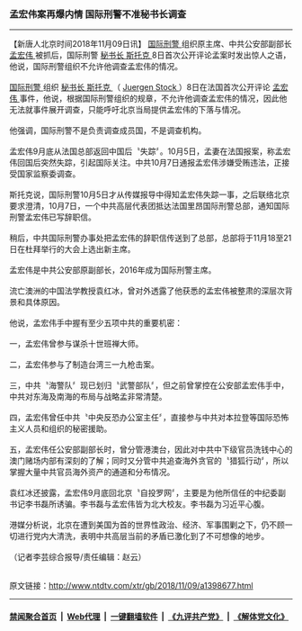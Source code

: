 ### 孟宏伟案再爆内情 国际刑警不准秘书长调查
------------------------

<div class="wysiwyg">
 【新唐人北京时间2018年11月09日讯】
 <a href="http://www.ntdtv.com/xtr/gb/articlelistbytag_国际刑警.html" target="_blank">
  国际刑警
 </a>
 组织原主席、中共公安部副部长
 <a href="http://www.ntdtv.com/xtr/gb/articlelistbytag_孟宏伟.html" target="_blank">
  孟宏伟
 </a>
 被抓后，国际刑警
 <a href="http://www.ntdtv.com/xtr/gb/articlelistbytag_秘书长.html" target="_blank">
  秘书长
 </a>
 <a href="http://www.ntdtv.com/xtr/gb/articlelistbytag_斯托克.html" target="_blank">
  斯托克
 </a>
 8日首次公开评论孟案时发出惊人之语，他说，国际刑警组织不允许他调查孟宏伟的情况。
 <br/>
 <br/>
 <a href="http://www.ntdtv.com/xtr/gb/articlelistbytag_国际刑警.html" target="_blank">
  国际刑警
 </a>
 组织
 <a href="http://www.ntdtv.com/xtr/gb/articlelistbytag_秘书长.html" target="_blank">
  秘书长
 </a>
 <a href="http://www.ntdtv.com/xtr/gb/articlelistbytag_斯托克.html" target="_blank">
  斯托克
 </a>
 （
 <a href="http://www.ntdtv.com/xtr/gb/articlelistbytag_Juergen Stock.html" target="_blank">
  Juergen Stock
 </a>
 ）8日在法国首次公开评论
 <a href="http://www.ntdtv.com/xtr/gb/articlelistbytag_孟宏伟.html" target="_blank">
  孟宏伟
 </a>
 事件，他说，根据国际刑警组织的规章，不允许他调查孟宏伟的情况，因此他无法就事件展开调查，只能呼吁北京当局提供孟宏伟的下落与情况。
 <br/>
 <br/>
 他强调，国际刑警不是负责调查成员国，不是调查机构。
 <br/>
 <br/>
 孟宏伟9月底从法国总部返回中国后〝失踪〞。10月5日，孟妻在法国报案，称孟宏伟回国后突然失踪，引起国际关注。中共10月7日通报孟宏伟涉嫌受贿违法，正接受国家监察委调查。
 <br/>
 <br/>
 斯托克说，国际刑警10月5日才从传媒报导中得知孟宏伟失踪一事，之后联络北京要求澄清，10月7日，一个中共高层代表团抵达法国里昂国际刑警总部，通知国际刑警孟宏伟已写辞职信。
 <br/>
 <br/>
 稍后，中共国际刑警办事处把孟宏伟的辞职信传送到了总部，总部将于11月18至21日在杜拜举行的大会上选出新主席。
 <br/>
 <br/>
 孟宏伟是中共公安部原副部长，2016年成为国际刑警主席。
 <br/>
 <br/>
 流亡澳洲的中国法学教授袁红冰，曾对外透露了他获悉的孟宏伟被整肃的深层次背景和具体原因。
 <br/>
 <br/>
 他说，孟宏伟手中握有至少五项中共的重要机密：
 <br/>
 <br/>
 一，孟宏伟曾参与谋杀十世班禅大师。
 <br/>
 <br/>
 二，孟宏伟参与了制造台湾三一九枪击案。
 <br/>
 <br/>
 三，中共〝海警队〞现已划归〝武警部队〞，但之前曾掌控在公安部孟宏伟手中，中共对东海及南海的布局与战略孟非常清楚。
 <br/>
 <br/>
 四，孟宏伟曾任中共〝中央反恐办公室主任〞，直接参与中共对本拉登等国际恐怖主义人员和组织的秘密援助。
 <br/>
 <br/>
 五，孟宏伟任公安部副部长时，曾分管港澳台，因此对中共中下级官员洗钱中心的澳门赌场内部有深刻的了解；同时又分管中共追查海外贪官的〝猎狐行动〞，所以掌握大量中共官员海外资产的通道和分布情况。
 <br/>
 <br/>
 袁红冰还披露，孟宏伟9月底回北京〝自投罗网〞，主要是为他所信任的中纪委副书记李书磊所诱骗。李书磊与孟宏伟皆为北大校友。李书磊为习近平心腹。
 <br/>
 <br/>
 港媒分析说，北京在遭到美国为首的世界性政治、经济、军事围剿之下，仍不顾一切进行党内大清洗，表明中共高层当前的矛盾已激化到了不可想像的地步。
 <br/>
 <br/>
 （记者李芸综合报导/责任编辑：赵云）
</div>

<br/>原文链接：http://www.ntdtv.com/xtr/gb/2018/11/09/a1398677.html


------------------------
#### [禁闻聚合首页](https://github.com/gfw-breaker/banned-news/blob/master/README.md) &nbsp;|&nbsp; [Web代理](https://github.com/gfw-breaker/open-proxy/blob/master/README.md) &nbsp;|&nbsp; [一键翻墙软件](https://github.com/gfw-breaker/nogfw/blob/master/README.md) &nbsp;|&nbsp; [《九评共产党》](https://github.com/gfw-breaker/9ping.md/blob/master/README.md#九评之一评共产党是什么) &nbsp;|&nbsp; [《解体党文化》](https://github.com/gfw-breaker/jtdwh.md/blob/master/README.md#绪论)